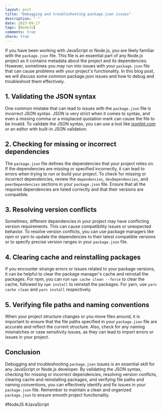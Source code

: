 ```yaml
---
layout: post
title: "Debugging and troubleshooting package.json issues"
description: " "
date: 2023-09-17
tags: [NodeJS]
comments: true
share: true
---
```


If you have been working with JavaScript or Node.js, you are likely familiar with the `package.json` file. This file is an essential part of any Node.js project as it contains metadata about the project and its dependencies. However, sometimes you may run into issues with your `package.json` file that can cause problems with your project's functionality. In this blog post, we will discuss some common package.json issues and how to debug and troubleshoot them effectively.

## 1. Validating the JSON syntax

One common mistake that can lead to issues with the `package.json` file is incorrect JSON syntax. JSON is very strict when it comes to syntax, and even a missing comma or a misplaced quotation mark can cause the file to be invalid. To validate the JSON syntax, you can use a tool like [jsonlint.com](https://jsonlint.com/) or an editor with built-in JSON validation. 

## 2. Checking for missing or incorrect dependencies

The `package.json` file defines the dependencies that your project relies on. If the dependencies are missing or specified incorrectly, it can lead to errors when trying to run or build your project. To check for missing or incorrect dependencies, review the `dependencies`, `devDependencies`, and `peerDependencies` sections in your `package.json` file. Ensure that all the required dependencies are listed correctly and that their versions are compatible.

## 3. Resolving version conflicts

Sometimes, different dependencies in your project may have conflicting version requirements. This can cause compatibility issues or unexpected behavior. To resolve version conflicts, you can use package managers like npm or yarn to update the dependencies to their latest compatible versions or to specify precise version ranges in your `package.json` file.

## 4. Clearing cache and reinstalling packages

If you encounter strange errors or issues related to your package versions, it can be helpful to clear the package manager's cache and reinstall the packages. For npm, you can run `npm cache clean --force` to clear the cache, followed by `npm install` to reinstall the packages. For yarn, use `yarn cache clean` and `yarn install` respectively.

## 5. Verifying file paths and naming conventions

When your project structure changes or you move files around, it is important to ensure that the file paths specified in your `package.json` file are accurate and reflect the current structure. Also, check for any naming mismatches or case sensitivity issues, as they can lead to import errors or issues in your project.

## Conclusion

Debugging and troubleshooting `package.json` issues is an essential skill for any JavaScript or Node.js developer. By validating the JSON syntax, checking for missing or incorrect dependencies, resolving version conflicts, clearing cache and reinstalling packages, and verifying file paths and naming conventions, you can effectively identify and fix issues in your `package.json` file. Remember to maintain a clean and organized `package.json` to ensure smooth project functionality.

#NodeJS #JavaScript